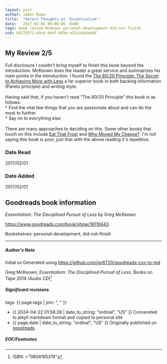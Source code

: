 ```yaml
---
layout: post
author: James Rowe
title:  "Detect Thoughts on 'Essentialism'"
date:   2017-02-01 00:00:00 -0400
tags: book review McKeown personal-development did-not-finish
uid: 642792f2-e9cb-4daf-b85e-e52ca4a6abdd
---
```


<!-- highly dependent on how you personally use jekyll templates, and how you want this to show up -->
<!-- escape any jekyll keys with double brackets -->

## My Review 2/5

Full disclosure I couldn't bring myself to finish this book beyond the introduction. McKeown does the reader a great service and summarizes his main points in the introduction. I found the [The 80/20 Principle: The Secret to Achieving More with Less](https://www.goodreads.com/book/show/181206) a far superior book in both backing information (Pareto principle) and writing style.<br/><br/>Having said that, if you haven't read "The 80/20 Principle" this book is as follows:<br/>* Find the vital few things that you are passionate about and can do the most to further<br/>* Say no to everything else<br/><br/>There are many approaches to deciding on this. Some other books that touch on this include [Eat That Frog!](https://www.goodreads.com/book/show/95887) and [Who Moved My Cheese?](https://www.goodreads.com/book/show/4894). I'm not saying this book is poor, just that with the above reading it's repetitive.

### Date Read
2017/02/01

### Date Added
2017/02/01

## Goodreads book information

*Essentialism: The Disciplined Pursuit of Less* by Greg McKeown

https://www.goodreads.com/book/show/18119443

Bookshelves: personal-development, did-not-finish

---

##### Author's Note

Initial `md` Generated using https://github.com/jsr6720/goodreads-csv-to-md

Greg McKeown, *Essentialism: The Disciplined Pursuit of Less*,  Books on Tape 2014 (Audio CD)[^1]

##### Significant revisions

tags: {{ page.tags | join: ", " }} <!-- todo move this somewhere -->

- {{ 2024-04-22 01:58:28 | date_to_string: "ordinal", "US" }} Convereted to jekyll markdown format and copied to personal site
- {{ page.date | date_to_string: "ordinal", "US" }} Originally published on [goodreads](https://www.goodreads.com)

##### EOF/Footnotes

[^1]: ISBN: ="0804165319"